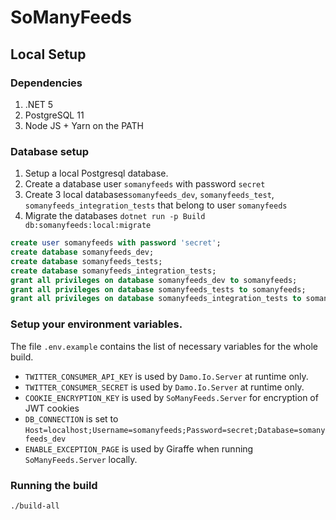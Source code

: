 # SoManyFeeds

## Local Setup

### Dependencies
 1. .NET 5
 1. PostgreSQL 11
 1. Node JS + Yarn on the PATH

### Database setup
 1. Setup a local Postgresql database.
 1. Create a database user `somanyfeeds` with password `secret`
 1. Create 3 local databases`somanyfeeds_dev`, `somanyfeeds_test`, `somanyfeeds_integration_tests` that belong to user `somanyfeeds`
 1. Migrate the databases `dotnet run -p Build db:somanyfeeds:local:migrate`

```sql
create user somanyfeeds with password 'secret';
create database somanyfeeds_dev;
create database somanyfeeds_tests;
create database somanyfeeds_integration_tests;
grant all privileges on database somanyfeeds_dev to somanyfeeds;
grant all privileges on database somanyfeeds_tests to somanyfeeds;
grant all privileges on database somanyfeeds_integration_tests to somanyfeeds;
```

### Setup your environment variables.

The file `.env.example` contains the list of necessary variables for the whole build.

 * `TWITTER_CONSUMER_API_KEY` is used by `Damo.Io.Server` at runtime only.
 * `TWITTER_CONSUMER_SECRET`  is used by `Damo.Io.Server` at runtime only.
 * `COOKIE_ENCRYPTION_KEY` is used by `SoManyFeeds.Server` for encryption of JWT cookies
 * `DB_CONNECTION` is set to `Host=localhost;Username=somanyfeeds;Password=secret;Database=somanyfeeds_dev`
 * `ENABLE_EXCEPTION_PAGE` is used by Giraffe when running `SoManyFeeds.Server` locally.

### Running the build

```
./build-all
```

